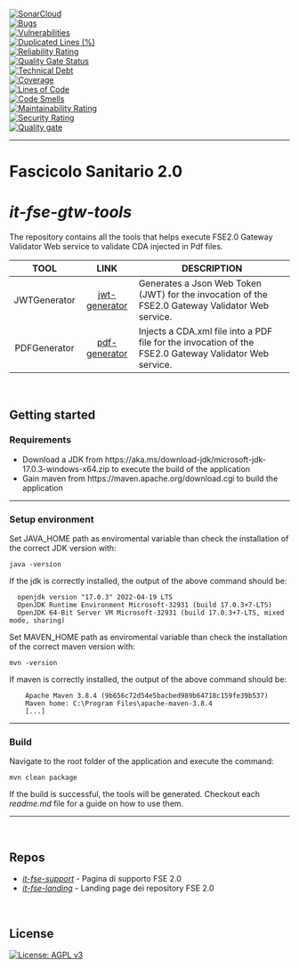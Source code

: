 [![SonarCloud](https://sonarcloud.io/images/project_badges/sonarcloud-black.svg)](https://sonarcloud.io/summary/new_code?id=it.finanze.sanita.fse2%3Agtw-tools)
<br/>
[![Bugs](https://sonarcloud.io/api/project_badges/measure?project=it.finanze.sanita.fse2%3Agtw-tools&metric=bugs)](https://sonarcloud.io/summary/new_code?id=it.finanze.sanita.fse2%3Agtw-tools)
<br/>
[![Vulnerabilities](https://sonarcloud.io/api/project_badges/measure?project=it.finanze.sanita.fse2%3Agtw-tools&metric=vulnerabilities)](https://sonarcloud.io/summary/new_code?id=it.finanze.sanita.fse2%3Agtw-tools)
<br/>
[![Duplicated Lines (%)](https://sonarcloud.io/api/project_badges/measure?project=it.finanze.sanita.fse2%3Agtw-tools&metric=duplicated_lines_density)](https://sonarcloud.io/summary/new_code?id=it.finanze.sanita.fse2%3Agtw-tools)
<br/>
[![Reliability Rating](https://sonarcloud.io/api/project_badges/measure?project=it.finanze.sanita.fse2%3Agtw-tools&metric=reliability_rating)](https://sonarcloud.io/summary/new_code?id=it.finanze.sanita.fse2%3Agtw-tools)
<br/>
[![Quality Gate Status](https://sonarcloud.io/api/project_badges/measure?project=it.finanze.sanita.fse2%3Agtw-tools&metric=alert_status)](https://sonarcloud.io/summary/new_code?id=it.finanze.sanita.fse2%3Agtw-tools)
<br/>
[![Technical Debt](https://sonarcloud.io/api/project_badges/measure?project=it.finanze.sanita.fse2%3Agtw-tools&metric=sqale_index)](https://sonarcloud.io/summary/new_code?id=it.finanze.sanita.fse2%3Agtw-tools)
<br/>
[![Coverage](https://sonarcloud.io/api/project_badges/measure?project=it.finanze.sanita.fse2%3Agtw-tools&metric=coverage)](https://sonarcloud.io/summary/new_code?id=it.finanze.sanita.fse2%3Agtw-tools)
<br/>
[![Lines of Code](https://sonarcloud.io/api/project_badges/measure?project=it.finanze.sanita.fse2%3Agtw-tools&metric=ncloc)](https://sonarcloud.io/summary/new_code?id=it.finanze.sanita.fse2%3Agtw-tools)
<br/>
[![Code Smells](https://sonarcloud.io/api/project_badges/measure?project=it.finanze.sanita.fse2%3Agtw-tools&metric=code_smells)](https://sonarcloud.io/summary/new_code?id=it.finanze.sanita.fse2%3Agtw-tools)
<br/>
[![Maintainability Rating](https://sonarcloud.io/api/project_badges/measure?project=it.finanze.sanita.fse2%3Agtw-tools&metric=sqale_rating)](https://sonarcloud.io/summary/new_code?id=it.finanze.sanita.fse2%3Agtw-tools)
<br/>
[![Security Rating](https://sonarcloud.io/api/project_badges/measure?project=it.finanze.sanita.fse2%3Agtw-tools&metric=security_rating)](https://sonarcloud.io/summary/new_code?id=it.finanze.sanita.fse2%3Agtw-tools)
<br/>
[![Quality gate](https://sonarcloud.io/api/project_badges/quality_gate?project=it.finanze.sanita.fse2%3Agtw-tools)](https://sonarcloud.io/summary/new_code?id=it.finanze.sanita.fse2%3Agtw-tools)
<br/>

---

# Fascicolo Sanitario 2.0

# _it-fse-gtw-tools_

The repository contains all the tools that helps execute FSE2.0 Gateway Validator Web service to validate CDA injected in Pdf files.

| TOOL | LINK | DESCRIPTION |
| :------------: | :------------: | ------------ |
| JWTGenerator | [jwt-generator] | Generates a Json Web Token (JWT) for the invocation of the FSE2.0 Gateway Validator Web service. |
| PDFGenerator | [pdf-generator] | Injects a CDA.xml file into a PDF file for the invocation of the FSE2.0 Gateway Validator Web service. |

<br/>

## Getting started
### Requirements
<ul>
	<li> Download a JDK from https://aka.ms/download-jdk/microsoft-jdk-17.0.3-windows-x64.zip to execute the build of the application </li>
	<li> Gain maven from https://maven.apache.org/download.cgi to build the application </li>
</ul>

---

### Setup environment

Set JAVA_HOME path as enviromental variable than check the installation of the correct JDK version with:

`java -version`

If the jdk is correctly installed, the output of the above command should be:
```console
  openjdk version "17.0.3" 2022-04-19 LTS
  OpenJDK Runtime Environment Microsoft-32931 (build 17.0.3+7-LTS)
  OpenJDK 64-Bit Server VM Microsoft-32931 (build 17.0.3+7-LTS, mixed mode, sharing)
```

Set MAVEN_HOME path as enviromental variable than check the installation of the correct maven version with:

`mvn -version`

If maven is correctly installed, the output of the above command should be:
```console
	Apache Maven 3.8.4 (9b656c72d54e5bacbed989b64718c159fe39b537)
	Maven home: C:\Program Files\apache-maven-3.8.4
	[...]
```
---

### Build

Navigate to the root folder of the application and execute the command:

`mvn clean package`

If the build is successful, the tools will be generated. Checkout each <em>readme.md</em> file for a guide on how to use them.

[//]: # (These are reference links used in the body of this note and get stripped out when the markdown processor does its job. There is no need to format nicely because it shouldn't be seen. Thanks SO - http://stackoverflow.com/questions/4823468/store-comments-in-markdown-syntax)
[jwt-generator]: <https://github.com/ministero-salute/it-fse-gtw-tools/tree/main/jwt-generator>
[pdf-generator]: <https://github.com/ministero-salute/it-fse-gtw-tools/tree/main/pdf-generator>
[jdk.zip]: <https://aka.ms/download-jdk/microsoft-jdk-17.0.3-windows-x64.zip>
[maven]: <https://maven.apache.org/download.cgi>
---

<br/>

## Repos
- [*it-fse-support*](https://github.com/ministero-salute/it-fse-support) - Pagina di supporto FSE 2.0
- [*it-fse-landing*](https://github.com/ministero-salute/it-fse-landing) - Landing page dei repository FSE 2.0

<br/>

## License

[![License: AGPL v3](https://img.shields.io/badge/License-AGPL_v3-blue.svg)](https://www.gnu.org/licenses/agpl-3.0)
